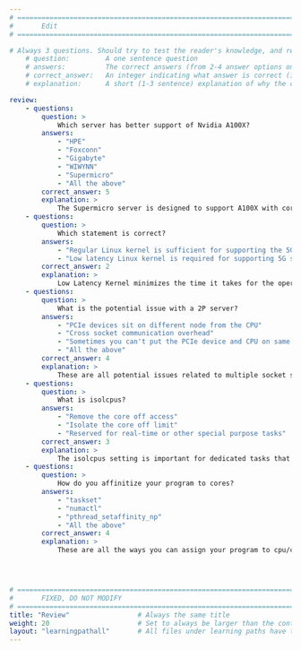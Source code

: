 ```yaml
---
# ================================================================================
#       Edit
# ================================================================================

# Always 3 questions. Should try to test the reader's knowledge, and reinforce the key points you want them to remember.
    # question:         A one sentence question
    # answers:          The correct answers (from 2-4 answer options only). Should be surrounded by quotes.
    # correct_answer:   An integer indicating what answer is correct (index starts from 0)
    # explanation:      A short (1-3 sentence) explanation of why the correct answer is correct. Can add additional context if desired

review:
    - questions:
        question: >
            Which server has better support of Nvidia A100X?
        answers:
            - "HPE"
            - "Foxconn"
            - "Gigabyte"
            - "WIWYNN"
            - "Supermicro"
            - "All the above"
        correct_answer: 5
        explanation: >
            The Supermicro server is designed to support A100X with correct orientation for its ethernet ports
    - questions:
        question: >
            Which statement is correct?
        answers:
            - "Regular Linux kernel is sufficient for supporting the 5G stack"
            - "Low latency Linux kernel is required for supporting 5G stack"
        correct_answer: 2                    
        explanation: >
            Low Latency Kernel minimizes the time it takes for the operating system to respond to events and processes, it is essential for the latency sensitive processes in the 5G stack.
    - questions:
        question: >
            What is the potential issue with a 2P server?        
        answers:
            - "PCIe devices sit on different node from the CPU"
            - "Cross socket communication overhead"
            - "Sometimes you can't put the PCIe device and CPU on same node"
            - "All the above"
        correct_answer: 4                    
        explanation: >
            These are all potential issues related to multiple socket servers.
    - questions:
        question: >
            What is isolcpus?
        answers:
            - "Remove the core off access"
            - "Isolate the core off limit"
            - "Reserved for real-time or other special purpose tasks"
        correct_answer: 3                    
        explanation: >
            The isolcpus setting is important for dedicated tasks that are not interfered by the kernel
    - questions:
        question: >
            How do you affinitize your program to cores?
        answers:
            - "taskset"
            - "numactl"
            - "pthread_setaffinity_np"
            - "All the above"
        correct_answer: 4                    
        explanation: >
            These are all the ways you can assign your program to cpu/cores




# ================================================================================
#       FIXED, DO NOT MODIFY
# ================================================================================
title: "Review"                 # Always the same title
weight: 20                      # Set to always be larger than the content in this path
layout: "learningpathall"       # All files under learning paths have this same wrapper
---
```

